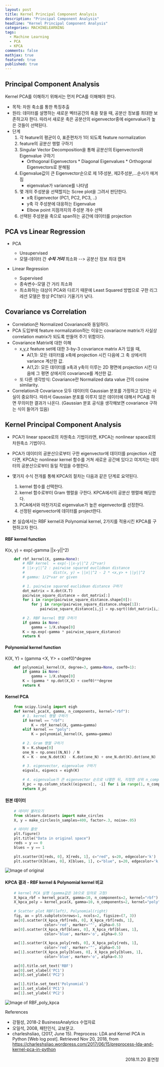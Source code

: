 ```yaml
---
layout: post
title: Kernel Principal Component Analysis
description: "Principal Component Analysis"
headline: "Kernel Principal Component Analysis"
categories: MACHINELEARNING
tags: 
  - Machine Learning
  - PCA
  - KPCA
comments: false
mathjax: true
featured: true
published: true
---
```


## Principal Component Analysis

Kernel PCA를 이해하기 위해서는 먼저 PCA를 이해해야 한다. 

- 목적: 차원 축소를 통한 특징추출
- 원리: 데이터를 설명하는 새로운 벡터공간의 축을 찾을 때, 공분산 정보를 최대한 보존하고자 한다. 따라서 새로운 축은 공분산의 eigenvector중에 eigenvalue가 높은 것들이 선택된다.
- 단계
	1. 각 feature의 평균이 0, 표준편차가 1이 되도록 feature normalization
	2. feature의 공분산 행렬 구하기
	3. Singular Vector Decomposition을 통해 공분산의 Eigenvectors와 Eigenvalue 구하기 
		- Orthogonal Eigenvectors * Diagonal Eigenvalues * Orthogonal Eigenvectors로 분해됨
	4. Eigenvalue값이 큰 Eigenvector순으로 제 1주성분, 제2주성분,...순서가 매겨짐
        - eigenvalue가 variance를 나타냄
	5. 몇 개의 주성분을 선택할지는 Scree plot을 그려서 판단한다.
		- x축 Eigenvector (PC1, PC2, PC3, ..)
		- y축 각 주성분에 대응하는 Eigenvalue
		- Elbow point 지점까지의 주성분 개수 선택 
	6. 선택된 주성분을 축으로 span하는 공간에 데이터를 projection

## PCA vs Linear Regression
- PCA
	- Unsupervised
	- 모델-데이터 간 ***수직 거리*** 최소화 --> 공분산 정보 최대 캡쳐

- Linear Regression
	- Supervised
	- 종속변수-모델 간 거리 최소화
	- 최소화하는 대상이 PCA와 다르기 때문에 Least Squared 방법으로 구한 리그레션 모델은 항상 PC1보다 기울기가 낮다. 

## Covariance vs Correlation

- Correlation은 Normalized Covariance와 동일하다. 
- PCA 도입부에 feature normalization하는 이유는 covariacne matrix가 사실상 correlation matrix가 되도록 만들어 주기 위함이다.
- Covariance Matrix에 대한 이해 
    - x,y,z feature set에 대한 3-by-3 covariance matrix A가 있을 때,
        - A(1,1): 모든 데이터를 x축에 projection 시킨 다음에 그 축 상에서의 variance 계산한 값.
        - A(1,2): 모든 데이터를 x축과 y축이 이루는 2D 평면에 projection 시킨 다음에 그 평면 상에서의 covariance를 계산한 값. 
    - 또 다른 생각방식: Covariance란 Normalized data value 간의 cosine similarity.  
- Correlation과 Covariance 모두 데이터의 Gaussian 분포를 가정하고 있다는 사실이 중요하다. 따라서 Gaussian 분포를 이루지 않은 데이터에 대해서 PCA를 하면 무의미한 결과가 나온다. (Gaussian 분포 공식을 생각해보면 covariance 구하는 식이 들어가 있음)


## Kernel Principal Component Analysis
- PCA가 linear space로의 차원축소 기법이라면, KPCA는 nonlinear space로의 차원축소 기법이다.
- PCA가 데이터의 공분산으로부터 구한 eigenvector에 데이터를 projection 시켰다면, KPCA는 nonlinear kernel 함수를 거쳐 새로운 공간에 있다고 여겨지는 데이터의 공분산으로부터 동일 작업을 수행한다. 
- 몇가지 수식 전개를 통해 KPCA의 절차는 다음과 같은 단계로 요약된다.
	1. kernel 함수를 선택한다.
	2. kernel 함수로부터 Gram 행렬을 구한다. KPCA에서의 공분산 행렬에 해당한다.
	3. PCA에서와 마찬가지로 eigenvalue가 높은 eigenvector를 선정한다.
	4. 선정된 eigenvector에 데이터를 project한다.

- 본 실습에서는 RBF kernel과 Polynomial kernel, 2가지를 적용시킨 KPCA를 구현하고자 한다.

#### RBF kernel function
K(x, y) = exp(-gamma ||x-y||^2)
```python
	def rbf_kernel(X, gamma=None):
		# RBF kernel  = exp(-||x-y||^2 /2*var)
		# ||x-y||^2 : pairwise squared euclidean distance
		#             dist(x, y) = ||x||^2 - 2 * <x,y> + ||y||^2
		# gamma: 1/2*var or given
		
		# 1. pairwise squared euclidean distance 구하기
		dot_matrix = X.dot(X.T)
		pairwise_square_distance = dot_matrix[:]
		for i in range(pairwise_square_distance.shape[0]):
		    for j in range(pairwise_square_distance.shape[1]):
		        pairwise_square_distance[i,j] = np.sqrt((dot_matrix[i,i] - 2 * dot_matrix[i,j] + dot_matrix[j,j])**2)
		        
		# 2. RBF kernel 행렬 구하기
		if gamma is None:
		    gamma = 1/X.shape[0]
		K = np.exp(-gamma * pairwise_square_distance)
		return K
```

#### Polynomial kernel function
K(X, Y) = (gamma <X, Y> + coef0)^degree
```python
	def polynomial_kernel(X, degree=3, gamma=None, coef0=1):
		if gamma is None:
	    	gamma = 1/X.shape[0]
		K = (gamma * np.dot(X,X) + coef0)**degree
    	return K
```

#### Kernel PCA 
```python
	from scipy.linalg import eigh
	def kernel_pca(X, gamma, n_components, kernel="rbf"):
		# 1. kernel 행렬 구하기
		if kernel == "rbf":
			K = rbf_kernel(X, gamma=gamma)
		elif kernel == "poly":
			K = polynomial_kernel(X, gamma=gamma)
	        
		# 2. Gram 행렬 구하기
		N = K.shape[0]
		one_N = np.ones((N,N)) / N
		K = K - one_N.dot(K) - K.dot(one_N) + one_N.dot(K).dot(one_N)
		
		# 3. eigenvector, eigenvalue 구하기
		eigvals, eigvecs = eigh(K)
		
		# 4. eigenvalue가 큰 eigenvector 순으로 나열한 뒤, 지정한 상위 n_component만큼 선정하기
		X_pc = np.column_stack((eigvecs[:, -i] for i in range(1, n_components + 1)))
		return X_pc
```

#### 원본 데이터 
```python
	# 데이터 불러오기
	from sklearn.datasets import make_circles
	X, y = make_circles(n_samples=400, factor=.3, noise=.05)
	
	# 데이터 플랏 
	plt.figure()
	plt.title("Data in original space")
	reds = y == 0
	blues = y == 1
	
	plt.scatter(X[reds, 0], X[reds, 1], c="red", s=20, edgecolor='k')
	plt.scatter(X[blues, 0], X[blues, 1], c="blue", s=20, edgecolor='k')
```
![Image of original](https://github.com/YeonjungHong/YeonjungHong.github.io/blob/master/images/original.png?raw=true)

#### KPCA 결과 - RBF kernel & Polynomial kernel 비교
```python
	# kernel PCA 실행 (gamma값은 10으로 임의로 고정)
	X_kpca_rbf = kernel_pca(X, gamma=10, n_components=2, kernel="rbf")
	X_kpca_poly = kernel_pca(X, gamma=10, n_components=2, kernel="poly")
	
	# Scatter plot RBF(left), Polynomial(right)
	fig, ax = plt.subplots(nrows=1, ncols=2, figsize=(7, 3))
	ax[0].scatter(X_kpca_rbf[reds, 0], X_kpca_rbf[reds, 1],
	              color='red', marker='^', alpha=0.5)
	ax[0].scatter(X_kpca_rbf[blues, 0], X_kpca_rbf[blues, 1],
	              color='blue', marker='o', alpha=0.5)
	
	ax[1].scatter(X_kpca_poly[reds, 0], X_kpca_poly[reds, 1],
	              color='red', marker='^', alpha=0.5)
	ax[1].scatter(X_kpca_poly[blues, 0], X_kpca_poly[blues, 1],
	              color='blue', marker='o', alpha=0.5)
	
	ax[0].title.set_text('RBF')
	ax[0].set_xlabel('PC1')
	ax[0].set_ylabel('PC2')
	
	ax[1].title.set_text('Polynomial')
	ax[1].set_xlabel('PC1')
	ax[1].set_ylabel('PC2')	
```
![Image of RBF_poly_kpca](https://github.com/YeonjungHong/YeonjungHong.github.io/blob/master/images/kpca.png?raw=true)

References

- 강필성, 2018-2 BusinessAnalytics 수업자료
- 오일석, 2008, 패턴인식, 교보문고.
- charleshsliao, (2017, June 15). Preprocess: LDA and Kernel PCA in Python [Web log post]. Retrieved Nov 20, 2018, from https://charleshsliao.wordpress.com/2017/06/15/preprocess-lda-and-kernel-pca-in-python


<p align="right"> 2018.11.20 홍연정 <p>
